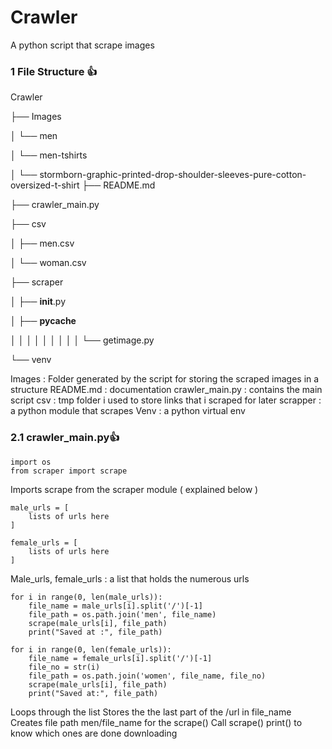 # Crawler

A python script that scrape images

### 1 File Structure 👍


Crawler

├── Images

│   └── men

│       └── men-tshirts

│           └── stormborn-graphic-printed-drop-shoulder-sleeves-pure-cotton-oversized-t-shirt
├── README.md

├── crawler_main.py

├── csv

│   ├── men.csv

│   └── woman.csv

├── scraper

│   ├── __init__.py

│   ├── __pycache__

│   │
│   │
│   │
│   │
│   └── getimage.py

└── venv



Images : Folder generated by the script for storing the scraped images in a structure
README.md : documentation
crawler_main.py : contains the main script
csv : tmp folder i used to store links that i scraped for later
scrapper : a python module that scrapes
Venv : a python virtual env


### 2.1 crawler_main.py👍



```
import os
from scraper import scrape
```
Imports scrape from the scraper module ( explained below )

```
male_urls = [
    lists of urls here
]

female_urls = [
    lists of urls here
]
```
Male_urls, female_urls : a list that holds the numerous urls

```
for i in range(0, len(male_urls)):
    file_name = male_urls[i].split('/')[-1]
    file_path = os.path.join('men', file_name)
    scrape(male_urls[i], file_path)
    print("Saved at :", file_path)

for i in range(0, len(female_urls)):
    file_name = female_urls[i].split('/')[-1]
    file_no = str(i)
    file_path = os.path.join('women', file_name, file_no)
    scrape(male_urls[i], file_path)
    print("Saved at:", file_path)
```
Loops through the list
Stores the the last part of the /url in file_name
Creates file path men/file_name for the scrape()
Call scrape()
print() to know which ones are done downloading
